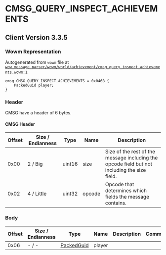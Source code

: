 # CMSG_QUERY_INSPECT_ACHIEVEMENTS

## Client Version 3.3.5

### Wowm Representation

Autogenerated from `wowm` file at [`wow_message_parser/wowm/world/achievement/cmsg_query_inspect_achievements.wowm:1`](https://github.com/gtker/wow_messages/tree/main/wow_message_parser/wowm/world/achievement/cmsg_query_inspect_achievements.wowm#L1).
```rust,ignore
cmsg CMSG_QUERY_INSPECT_ACHIEVEMENTS = 0x046B {
    PackedGuid player;
}
```
### Header

CMSG have a header of 6 bytes.

#### CMSG Header

| Offset | Size / Endianness | Type   | Name   | Description |
| ------ | ----------------- | ------ | ------ | ----------- |
| 0x00   | 2 / Big           | uint16 | size   | Size of the rest of the message including the opcode field but not including the size field.|
| 0x02   | 4 / Little        | uint32 | opcode | Opcode that determines which fields the message contains.|

### Body

| Offset | Size / Endianness | Type | Name | Description | Comment |
| ------ | ----------------- | ---- | ---- | ----------- | ------- |
| 0x06 | - / - | [PackedGuid](../spec/packed-guid.md) | player |  |  |

